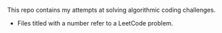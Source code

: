 This repo contains my attempts at solving algorithmic coding challenges.

- Files titled with a number refer to a LeetCode problem.
